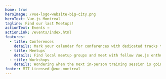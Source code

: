 ```yaml
---
home: true
heroImage: /vue-logo-website-big-city.png
heroText: Vue.js Montreal
tagline: Find our last Meetups!
actionText: Events →
actionLink: /events/index.html
features:
  - title: Conferences
    details: Mark your calendar for conferences with dedicated tracks to your favorite framework and keep track of call for proposals!
  - title: Meetups
    details: Find local meetup groups and meet with fellow Vue.js enthusiasts!
  - title: Workshops
    details: Wondering when the next in-person training session is going to happen? You can find all that information here too!
footer: MIT Licensed @vue-montreal
---
```

